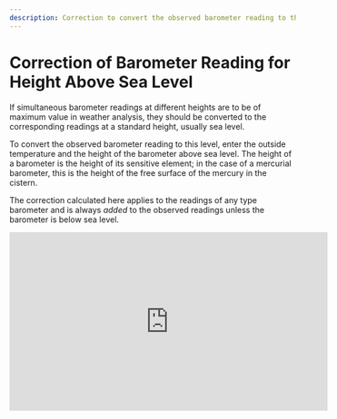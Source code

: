 ```yaml
---
description: Correction to convert the observed barometer reading to the corresponding value at sea level. 
---
```

# Correction of Barometer Reading for Height Above Sea Level
If simultaneous barometer readings at different heights are to be of maximum value in weather analysis, they should be converted to the corresponding readings at a standard height, usually sea level.

To convert the observed barometer reading to this level, enter the outside temperature and the height of the barometer above sea level. The height of a barometer is the height of its sensitive element; in the case of a mercurial barometer, this is the height of the free surface of the mercury in the cistern.

The correction calculated here applies to the readings of any type barometer and is always _added_ to the observed readings unless the barometer is below sea level.

<iframe width="560" height="315" src="https://www.youtube.com/embed/8-C2ARD-o9o" title="YouTube video player" frameborder="0" allow="accelerometer; autoplay; clipboard-write; encrypted-media; gyroscope; picture-in-picture" allowfullscreen></iframe>
